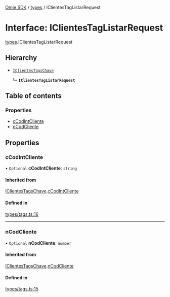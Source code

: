[Omie SDK](../README.md) / [types](../modules/types.md) / IClientesTagListarRequest

# Interface: IClientesTagListarRequest

[types](../modules/types.md).IClientesTagListarRequest

## Hierarchy

- [`IClientesTagsChave`](types.IClientesTagsChave.md)

  ↳ **`IClientesTagListarRequest`**

## Table of contents

### Properties

- [cCodIntCliente](types.IClientesTagListarRequest.md#ccodintcliente)
- [nCodCliente](types.IClientesTagListarRequest.md#ncodcliente)

## Properties

### cCodIntCliente

• `Optional` **cCodIntCliente**: `string`

#### Inherited from

[IClientesTagsChave](types.IClientesTagsChave.md).[cCodIntCliente](types.IClientesTagsChave.md#ccodintcliente)

#### Defined in

[types/tags.ts:16](https://github.com/lucas-bogos/omie-sdk/blob/fa631c8/src/types/tags.ts#L16)

___

### nCodCliente

• `Optional` **nCodCliente**: `number`

#### Inherited from

[IClientesTagsChave](types.IClientesTagsChave.md).[nCodCliente](types.IClientesTagsChave.md#ncodcliente)

#### Defined in

[types/tags.ts:15](https://github.com/lucas-bogos/omie-sdk/blob/fa631c8/src/types/tags.ts#L15)
